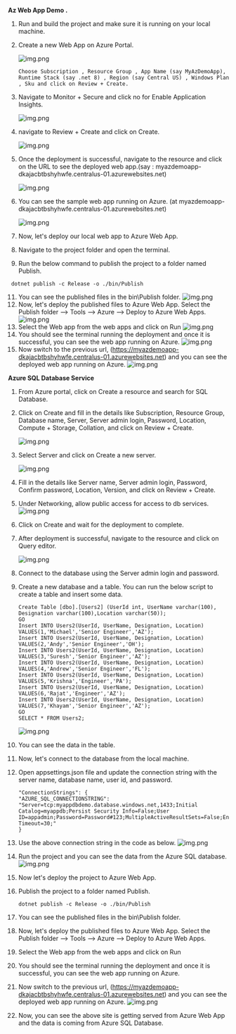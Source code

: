 **Az Web App Demo .**

1. Run and build the project and make sure it is running on your local machine.
2. Create a new Web App on Azure Portal.
   
   ![img.png](SampleAzWebApp/Images/img.png)
   
   ```
   Choose Subscription , Resource Group , App Name (say MyAzDemoApp), Runtime Stack (say .net 8) , Region (say Central US) , Windows Plan , Sku and click on Review + Create.
   ```
4. Navigate to Monitor + Secure and click no for Enable Application Insights.
   
   ![img.png](SampleAzWebApp/Images/img_1.png)
5. navigate to Review + Create and click on Create.
   
   ![img.png](SampleAzWebApp/Images/img_2.png)
6. Once the deployment is successful, navigate to the resource and click on the URL to see the deployed web app.(say : myazdemoapp-dkajacbtbshyhwfe.centralus-01.azurewebsites.net)
   
   ![img.png](SampleAzWebApp/Images/img_3.png)
7. You can see the sample web app running on Azure. (at myazdemoapp-dkajacbtbshyhwfe.centralus-01.azurewebsites.net)
    
   ![img.png](SampleAzWebApp/Images/img_4.png)
8. Now, let's deploy our local web app to Azure Web App.

9. Navigate to the project folder and open the terminal.

10. Run the below command to publish the project to a folder named Publish.
   ```
    dotnet publish -c Release -o ./bin/Publish
   ```

11. You can see the published files in the bin\Publish folder.
    ![img.png](SampleAzWebApp/Images/img_5.png)
12. Now, let's deploy the published files to Azure Web App. 
    Select the Publish folder --> Tools --> Azure --> Deploy to Azure Web Apps.
    ![img.png](SampleAzWebApp/Images/img_6.png)
13. Select the Web app from the web apps and click on Run
    ![img.png](SampleAzWebApp/Images/img_7.png)
14. You should see the terminal running the deployment and once it is successful, you can see the web app running on Azure.
    ![img.png](SampleAzWebApp/Images/img_8.png)
15. Now switch to the previous url, (https://myazdemoapp-dkajacbtbshyhwfe.centralus-01.azurewebsites.net) and you can see the deployed web app running on Azure.
    ![img.png](SampleAzWebApp/Images/img_9.png)

**Azure SQL Database Service**
1. From Azure portal, click on Create a resource and search for SQL Database.
2. Click on Create and fill in the details like Subscription, Resource Group, Database name, Server, Server admin login, Password, Location, Compute + Storage, Collation, and click on Review + Create.

   ![img.png](SampleAzWebApp/Images/img_10.png)
3. Select Server and click on Create a new server.

   ![img.png](SampleAzWebApp/Images/img_11.png)
4. Fill in the details like Server name, Server admin login, Password, Confirm password, Location, Version, and click on Review + Create.
   
5. Under Networking, allow public access for access to db services.
   ![img.png](SampleAzWebApp/Images/img_12.png)
7. Click on Create and wait for the deployment to complete.
8. After deployment is successful, navigate to the resource and click on Query editor.

    ![img.png](SampleAzWebApp/Images/img_13.png) 
9. Connect to the database using the Server admin login and password.
10. Create a new database and a table. You can run the below script to create a table and insert some data.
    ```
    Create Table [dbo].[Users2] (UserId int, UserName varchar(100), Designation varchar(100),Location varchar(50));
    GO
    Insert INTO Users2(UserId, UserName, Designation, Location) VALUES(1,'Michael','Senior Engineer','AZ');
    Insert INTO Users2(UserId, UserName, Designation, Location) VALUES(2,'Andy','Senior Engineer','OH');
    Insert INTO Users2(UserId, UserName, Designation, Location) VALUES(3,'Suresh','Senior Engineer','AZ');
    Insert INTO Users2(UserId, UserName, Designation, Location) VALUES(4,'Andrew','Senior Engineer','FL');
    Insert INTO Users2(UserId, UserName, Designation, Location) VALUES(5,'Krishna','Engineer','PA');
    Insert INTO Users2(UserId, UserName, Designation, Location) VALUES(6,'Rajat','Engineer','AZ');
    Insert INTO Users2(UserId, UserName, Designation, Location) VALUES(7,'Khayam','Senior Engineer','AZ');    
    GO
    SELECT * FROM Users2;
    ```
    ![img.png](SampleAzWebApp/Images/img_14.png)
11. You can see the data in the table.
12. Now, let's connect to the database from the local machine.
13. Open appsettings.json file and update the connection string with the server name, database name, user id, and password.
    ```
    "ConnectionStrings": {
    "AZURE_SQL_CONNECTIONSTRING": "Server=tcp:myappdbdemo.database.windows.net,1433;Initial Catalog=myappdb;Persist Security Info=False;User ID=appadmin;Password=Password#123;MultipleActiveResultSets=False;Encrypt=True;TrustServerCertificate=False;Connection Timeout=30;"
    }
    ```
14. Use the above connection string in the code as below.
    ![img.png](SampleAzWebApp/Images/img_17.png)
    
15. Run the project and you can see the data from the Azure SQL database.
    ![img.png](SampleAzWebApp/Images/img_15.png)
16. Now let's deploy the project to Azure Web App.
17. Publish the project to a folder named Publish.
    ```
    dotnet publish -c Release -o ./bin/Publish
    ```
18. You can see the published files in the bin\Publish folder.
19. Now, let's deploy the published files to Azure Web App. 
    Select the Publish folder --> Tools --> Azure --> Deploy to Azure Web Apps.
20. Select the Web app from the web apps and click on Run
21. You should see the terminal running the deployment and once it is successful, you can see the web app running on Azure.
22. Now switch to the previous url, (https://myazdemoapp-dkajacbtbshyhwfe.centralus-01.azurewebsites.net) and you can see the deployed web app running on Azure.
    ![img.png](SampleAzWebApp/Images/img_18.png)
23. Now, you can see the above site is getting served from Azure Web App and the data is coming from Azure SQL Database.